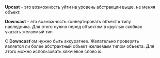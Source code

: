 
**Upcast** - это возможность уйти на уровень абстракции выше, не меняя объект.

**Downcast** - это возможность конвертировать объект к типу наследника. Для этого нужно перед объектом в круглых скобках указать желаемый тип.

C **Downcast**'ом нужно быть аккуратнее. Желательно проверять является ли более абстрактный объект желаемым типом объекта. Для этого можно использовать ключевое слово is.
